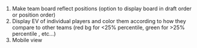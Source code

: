 1. Make team board reflect positions (option to display board in draft order or position order)
2. Display EV of individual players and color them according to how they compare to other teams (red bg for <25% percentile, green for >25%  percentile , etc...)
3. Mobile view